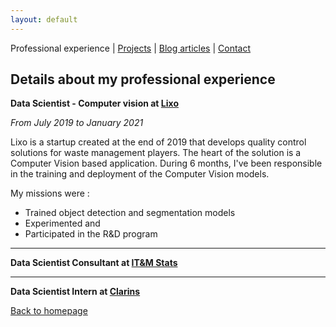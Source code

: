 ```yaml
---
layout: default
---
```


Professional experience | [Projects](./projects.html) | [Blog articles](./blog-articles.html) | [Contact](./contact.html)

## Details about my professional experience

<b>Data Scientist - Computer vision at <a href="https://lixo.tech/">Lixo</a></b><br>

<i>From July 2019 to January 2021</i><br>

Lixo is a startup created at the end of 2019 that develops quality control solutions for waste management players. The heart of the solution is a Computer Vision based application. During 6 months, I've been responsible in the training and deployment of the Computer Vision models. </br>

My missions were : 
* Trained object detection and segmentation models
* Experimented and 
* Participated in the R&D program

---

<b>Data Scientist Consultant at <a href="http://www.itm-stats.com/">IT&M Stats</a></b><br>


---

<b>Data Scientist Intern at <a href="http://www.groupeclarins.com/en">Clarins</a></b><br>


[Back to homepage](./)
